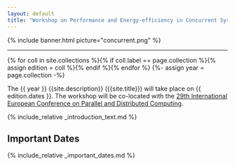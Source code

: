 ```yaml
---
layout: default
title: "Workshop on Performance and Energy-efficiency in Concurrent Systems"
---
```


{% include banner.html picture="concurrent.png" %}<!-- @IGNORE PREVIOUS: link -->

---

{% for coll in site.collections %}{% if coll.label == page.collection %}{% assign edition = coll %}{% endif %}{% endfor %}
{%- assign year = page.collection -%}

The {{ year }} {{site.description}} ({{site.title}}) will take place on {{ edition.dates }}. The workshop will be co-located with the [ 29th International European Conference on Parallel
and Distributed Computing](https://2023.euro-par.org/).

{% include_relative _introduction_text.md %}





## Important Dates

{% include_relative _important_dates.md %}

